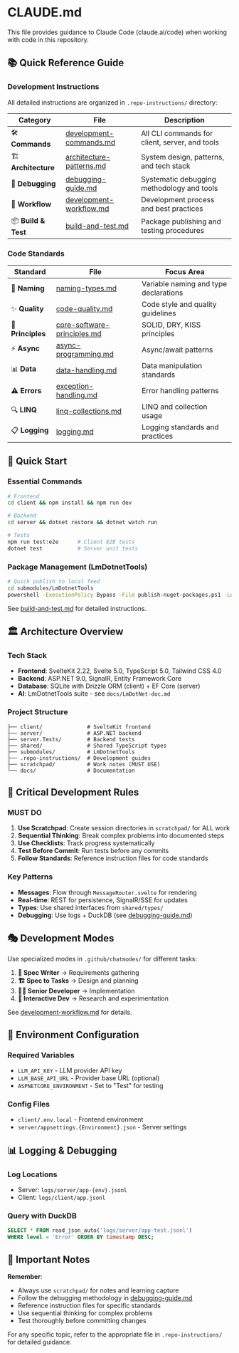 # CLAUDE.md

This file provides guidance to Claude Code (claude.ai/code) when working with code in this repository.

## 📚 Quick Reference Guide

### Development Instructions
All detailed instructions are organized in `.repo-instructions/` directory:

| Category | File | Description |
|----------|------|-------------|
| 🛠️ **Commands** | [development-commands.md](.repo-instructions/development-commands.md) | All CLI commands for client, server, and tools |
| 🏗️ **Architecture** | [architecture-patterns.md](.repo-instructions/architecture-patterns.md) | System design, patterns, and tech stack |
| 🐛 **Debugging** | [debugging-guide.md](.repo-instructions/debugging-guide.md) | Systematic debugging methodology and tools |
| 🔄 **Workflow** | [development-workflow.md](.repo-instructions/development-workflow.md) | Development process and best practices |
| 📦 **Build & Test** | [build-and-test.md](.repo-instructions/build-and-test.md) | Package publishing and testing procedures |

### Code Standards
| Standard | File | Focus Area |
|----------|------|------------|
| 📝 **Naming** | [naming-types.md](.repo-instructions/naming-types.md) | Variable naming and type declarations |
| ✨ **Quality** | [code-quality.md](.repo-instructions/code-quality.md) | Code style and quality guidelines |
| 🎯 **Principles** | [core-software-principles.md](.repo-instructions/core-software-principles.md) | SOLID, DRY, KISS principles |
| ⚡ **Async** | [async-programming.md](.repo-instructions/async-programming.md) | Async/await patterns |
| 📊 **Data** | [data-handling.md](.repo-instructions/data-handling.md) | Data manipulation standards |
| ⚠️ **Errors** | [exception-handling.md](.repo-instructions/exception-handling.md) | Error handling patterns |
| 🔍 **LINQ** | [linq-collections.md](.repo-instructions/linq-collections.md) | LINQ and collection usage |
| 📋 **Logging** | [logging.md](.repo-instructions/logging.md) | Logging standards and practices |

## 🚀 Quick Start

### Essential Commands
```bash
# Frontend
cd client && npm install && npm run dev

# Backend  
cd server && dotnet restore && dotnet watch run

# Tests
npm run test:e2e      # Client E2E tests
dotnet test           # Server unit tests
```

### Package Management (LmDotnetTools)
```bash
# Quick publish to local feed
cd submodules/LmDotnetTools
powershell -ExecutionPolicy Bypass -File publish-nuget-packages.ps1 -LocalOnly
```
See [build-and-test.md](.repo-instructions/build-and-test.md) for detailed instructions.

## 🏛️ Architecture Overview

### Tech Stack
- **Frontend**: SvelteKit 2.22, Svelte 5.0, TypeScript 5.0, Tailwind CSS 4.0
- **Backend**: ASP.NET 9.0, SignalR, Entity Framework Core
- **Database**: SQLite with Drizzle ORM (client) + EF Core (server)
- **AI**: LmDotnetTools suite - see `docs/LmDotNet-doc.md`

### Project Structure
```
├── client/              # SvelteKit frontend
├── server/              # ASP.NET backend
├── server.Tests/        # Backend tests
├── shared/              # Shared TypeScript types
├── submodules/          # LmDotnetTools
├── .repo-instructions/  # Development guides
├── scratchpad/          # Work notes (MUST USE)
└── docs/                # Documentation
```

## 🧠 Critical Development Rules

### MUST DO
1. **Use Scratchpad**: Create session directories in `scratchpad/` for ALL work
2. **Sequential Thinking**: Break complex problems into documented steps
3. **Use Checklists**: Track progress systematically
4. **Test Before Commit**: Run tests before any commits
5. **Follow Standards**: Reference instruction files for code standards

### Key Patterns
- **Messages**: Flow through `MessageRouter.svelte` for rendering
- **Real-time**: REST for persistence, SignalR/SSE for updates
- **Types**: Use shared interfaces from `shared/types/`
- **Debugging**: Use logs + DuckDB (see [debugging-guide.md](.repo-instructions/debugging-guide.md))

## 🎭 Development Modes

Use specialized modes in `.github/chatmodes/` for different tasks:

1. **📝 Spec Writer** → Requirements gathering
2. **🏗️ Spec to Tasks** → Design and planning  
3. **👨‍💻 Senior Developer** → Implementation
4. **🔄 Interactive Dev** → Research and experimentation

See [development-workflow.md](.repo-instructions/development-workflow.md#development-modes) for details.

## 🔧 Environment Configuration

### Required Variables
- `LLM_API_KEY` - LLM provider API key
- `LLM_BASE_API_URL` - Provider base URL (optional)
- `ASPNETCORE_ENVIRONMENT` - Set to "Test" for testing

### Config Files
- `client/.env.local` - Frontend environment
- `server/appsettings.{Environment}.json` - Server settings

## 📊 Logging & Debugging

### Log Locations
- Server: `logs/server/app-{env}.jsonl`
- Client: `logs/client/app.jsonl`

### Query with DuckDB
```sql
SELECT * FROM read_json_auto('logs/server/app-test.jsonl')
WHERE level = 'Error' ORDER BY timestamp DESC;
```

## 🎯 Important Notes

**Remember**: 
- Always use `scratchpad/` for notes and learning capture
- Follow the debugging methodology in [debugging-guide.md](.repo-instructions/debugging-guide.md)
- Reference instruction files for specific standards
- Use sequential thinking for complex problems
- Test thoroughly before committing changes

For any specific topic, refer to the appropriate file in `.repo-instructions/` for detailed guidance.
